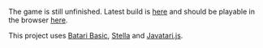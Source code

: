 The game is still unfinished. Latest build is [here](https://benmclean.github.io/Rebels-and-Redcoats-Atari2600/bin/default.bas.bin) and should be playable in the browser [here](https://benmclean.github.io/Rebels-and-Redcoats-Atari2600/bin/).

This project uses [Batari Basic](http://bataribasic.com/), [Stella](http://stella.sourceforge.net/) and [Javatari.js](https://github.com/ppeccin/javatari.js).
